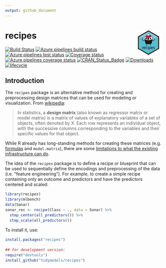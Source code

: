 ```yaml
---
output: github_document
---
```




# recipes <img src="man/figures/logo.png" align="right" height="80px"/> 

[![Build Status](https://travis-ci.org/tidymodels/recipes.svg?branch=master)](https://travis-ci.org/tidymodels/recipes)
[![Azure pipelines build status](https://img.shields.io/azure-devops/build/tidymodels/recipes/2)](https://dev.azure.com/tidymodels/recipes/_build/latest?definitionId=1&branchName=master)
[![Azure pipelines test status](https://img.shields.io/azure-devops/tests/tidymodels/recipes/2?color=brightgreen&compact_message)](https://dev.azure.com/tidymodels/recipes/_build/latest?definitionId=1&branchName=master)
[![Coverage status](https://codecov.io/gh/tidymodels/recipes/branch/master/graph/badge.svg)](https://codecov.io/github/tidymodels/recipes?branch=master)
[![Azure pipelines coverage status](https://img.shields.io/azure-devops/coverage/tidymodels/recipes/2)](https://dev.azure.com/tidymodels/recipes/_build/latest?definitionId=1&branchName=master)
[![CRAN_Status_Badge](http://www.r-pkg.org/badges/version/recipes)](http://cran.r-project.org/web/packages/recipes)
[![Downloads](http://cranlogs.r-pkg.org/badges/recipes)](http://cran.rstudio.com/package=recipes)
[![lifecycle](https://img.shields.io/badge/lifecycle-maturing-blue.svg)](https://www.tidyverse.org/lifecycle/#maturing)

## Introduction

The `recipes` package is an alternative method for creating and preprocessing design matrices that can be used for modeling or visualization. From [wikipedia](https://en.wikipedia.org/wiki/Design_matrix):

 > In statistics, a **design matrix** (also known as regressor matrix or model matrix) is a matrix of values of explanatory variables of a set of objects, often denoted by X. Each row represents an individual object, with the successive columns corresponding to the variables and their specific values for that object.

While R already has long-standing methods for creating these matrices (e.g. [formulas](https://www.rstudio.com/rviews/2017/02/01/the-r-formula-method-the-good-parts) and `model.matrix`), there are some [limitations to what the existing infrastructure can do](https://rviews.rstudio.com/2017/03/01/the-r-formula-method-the-bad-parts/). 

The idea of the `recipes` package is to define a recipe or blueprint that can be used to sequentially define the encodings and preprocessing of the data (i.e. "feature engineering"). For example, to create a simple recipe containing only an outcome and predictors and have the predictors centered and scaled:


```r
library(recipes)
library(mlbench)
data(Sonar)
sonar_rec <- recipe(Class ~ ., data = Sonar) %>%
  step_center(all_predictors()) %>%
  step_scale(all_predictors())
```

To install it, use:

```r
install.packages("recipes")

## for development version:
require("devtools")
install_github("tidymodels/recipes")
```
